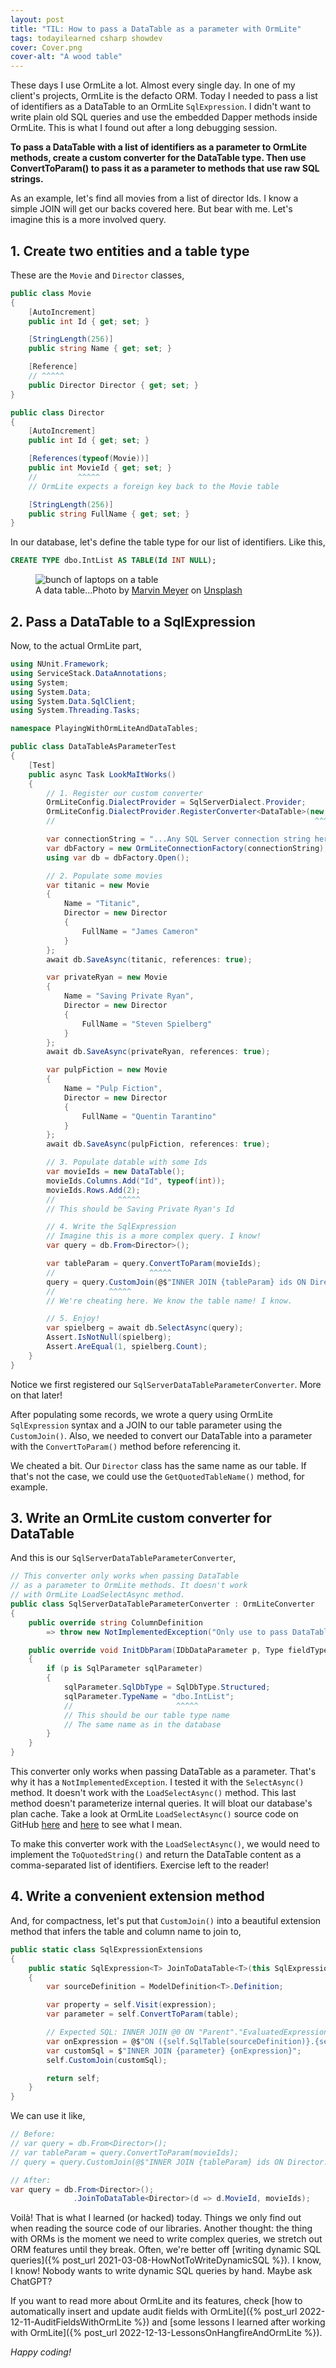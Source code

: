 ```yaml
---
layout: post
title: "TIL: How to pass a DataTable as a parameter with OrmLite"
tags: todayilearned csharp showdev
cover: Cover.png
cover-alt: "A wood table"
---
```


These days I use OrmLite a lot. Almost every single day. In one of my client's projects, OrmLite is the defacto ORM. Today I needed to pass a list of identifiers as a DataTable to an OrmLite `SqlExpression`. I didn't want to write plain old SQL queries and use the embedded Dapper methods inside OrmLite. This is what I found out after a long debugging session.

**To pass a DataTable with a list of identifiers as a parameter to OrmLite methods, create a custom converter for the DataTable type. Then use ConvertToParam() to pass it as a parameter to methods that use raw SQL strings.**

As an example, let's find all movies from a list of director Ids. I know a simple JOIN will get our backs covered here. But bear with me. Let's imagine this is a more involved query.

## 1. Create two entities and a table type

These are the `Movie` and `Director` classes,

```csharp
public class Movie
{
    [AutoIncrement]
    public int Id { get; set; }

    [StringLength(256)]
    public string Name { get; set; }

    [Reference]
    // ^^^^^
    public Director Director { get; set; }
}

public class Director
{
    [AutoIncrement]
    public int Id { get; set; }

    [References(typeof(Movie))]
    public int MovieId { get; set; }
    //         ^^^^^
    // OrmLite expects a foreign key back to the Movie table

    [StringLength(256)]
    public string FullName { get; set; }
}
```

In our database, let's define the table type for our list of identifiers. Like this,

```sql
CREATE TYPE dbo.IntList AS TABLE(Id INT NULL);
```

<figure>
<img src="https://images.unsplash.com/photo-1519389950473-47ba0277781c?crop=entropy&cs=tinysrgb&fit=crop&fm=jpg&h=400&ixid=MnwxfDB8MXxyYW5kb218MHx8fHx8fHx8MTY4MTUxMzI5OA&ixlib=rb-4.0.3&q=80&utm_campaign=api-credit&utm_medium=referral&utm_source=unsplash_source&w=600" alt="bunch of laptops on a table" />

<figcaption>A data table...Photo by <a href="https://unsplash.com/@marvelous?utm_source=unsplash&utm_medium=referral&utm_content=creditCopyText">Marvin Meyer</a> on <a href="https://unsplash.com/photos/SYTO3xs06fU?utm_source=unsplash&utm_medium=referral&utm_content=creditCopyText">Unsplash</a></figcaption>
</figure>

## 2. Pass a DataTable to a SqlExpression

Now, to the actual OrmLite part,

```csharp
using NUnit.Framework;
using ServiceStack.DataAnnotations;
using System;
using System.Data;
using System.Data.SqlClient;
using System.Threading.Tasks;

namespace PlayingWithOrmLiteAndDataTables;

public class DataTableAsParameterTest
{
    [Test]
    public async Task LookMaItWorks()
    {
        // 1. Register our custom converter
        OrmLiteConfig.DialectProvider = SqlServerDialect.Provider;
        OrmLiteConfig.DialectProvider.RegisterConverter<DataTable>(new SqlServerDataTableParameterConverter());
        //                                                          ^^^^^

        var connectionString = "...Any SQL Server connection string here...";
        var dbFactory = new OrmLiteConnectionFactory(connectionString);
        using var db = dbFactory.Open();

        // 2. Populate some movies
        var titanic = new Movie
        {
            Name = "Titanic",
            Director = new Director
            {
                FullName = "James Cameron"
            }
        };
        await db.SaveAsync(titanic, references: true);

        var privateRyan = new Movie
        {
            Name = "Saving Private Ryan",
            Director = new Director
            {
                FullName = "Steven Spielberg"
            }
        };
        await db.SaveAsync(privateRyan, references: true);

        var pulpFiction = new Movie
        {
            Name = "Pulp Fiction",
            Director = new Director
            {
                FullName = "Quentin Tarantino"
            }
        };
        await db.SaveAsync(pulpFiction, references: true);

        // 3. Populate datable with some Ids
        var movieIds = new DataTable();
        movieIds.Columns.Add("Id", typeof(int));
        movieIds.Rows.Add(2);
        //              ^^^^^
        // This should be Saving Private Ryan's Id

        // 4. Write the SqlExpression
        // Imagine this is a more complex query. I know!
        var query = db.From<Director>();

        var tableParam = query.ConvertToParam(movieIds);
        //                     ^^^^^
        query = query.CustomJoin(@$"INNER JOIN {tableParam} ids ON Director.MovieId = ids.Id");
        //            ^^^^^
        // We're cheating here. We know the table name! I know.

        // 5. Enjoy!
        var spielberg = await db.SelectAsync(query);
        Assert.IsNotNull(spielberg);
        Assert.AreEqual(1, spielberg.Count);
    }
}
```

Notice we first registered our `SqlServerDataTableParameterConverter`. More on that later!

After populating some records, we wrote a query using OrmLite `SqlExpression` syntax and a JOIN to our table parameter using the `CustomJoin()`. Also, we needed to convert our DataTable into a parameter with the `ConvertToParam()` method before referencing it.

We cheated a bit. Our `Director` class has the same name as our table. If that's not the case, we could use the `GetQuotedTableName()` method, for example.

## 3. Write an OrmLite custom converter for DataTable

And this is our `SqlServerDataTableParameterConverter`,

```csharp
// This converter only works when passing DataTable
// as a parameter to OrmLite methods. It doesn't work
// with OrmLite LoadSelectAsync method.
public class SqlServerDataTableParameterConverter : OrmLiteConverter
{
    public override string ColumnDefinition
        => throw new NotImplementedException("Only use to pass DataTable as parameter.");

    public override void InitDbParam(IDbDataParameter p, Type fieldType)
    {
        if (p is SqlParameter sqlParameter)
        {
            sqlParameter.SqlDbType = SqlDbType.Structured;
            sqlParameter.TypeName = "dbo.IntList";
            //                       ^^^^^ 
            // This should be our table type name
            // The same name as in the database
        }
    }
}
```

This converter only works when passing DataTable as a parameter. That's why it has a `NotImplementedException`. I tested it with the `SelectAsync()` method. It doesn't work with the `LoadSelectAsync()` method. This last method doesn't parameterize internal queries. It will bloat our database's plan cache. Take a look at OrmLite `LoadSelectAsync()` source code on GitHub [here](https://github.com/ServiceStack/ServiceStack/blob/e8e7b1e1f450506c4b2ee052fcc1904966f161d7/ServiceStack.OrmLite/src/ServiceStack.OrmLite/Async/OrmLiteReadCommandExtensionsAsync.cs#L409) and [here](https://github.com/ServiceStack/ServiceStack/blob/6298a3b84c41e9a5fe4dcba1ed7ad48cc79b69e2/ServiceStack.OrmLite/src/ServiceStack.OrmLite/Support/LoadList.cs#L48) to see what I mean.

To make this converter work with the `LoadSelectAsync()`, we would need to implement the `ToQuotedString()` and return the DataTable content as a comma-separated list of identifiers. Exercise left to the reader!

## 4. Write a convenient extension method

And, for compactness, let's put that `CustomJoin()` into a beautiful extension method that infers the table and column name to join to,

```csharp
public static class SqlExpressionExtensions
{
    public static SqlExpression<T> JoinToDataTable<T>(this SqlExpression<T> self, Expression<Func<T, int>> expression, DataTable table)
    {
        var sourceDefinition = ModelDefinition<T>.Definition;

        var property = self.Visit(expression);
        var parameter = self.ConvertToParam(table);

        // Expected SQL: INNER JOIN @0 ON "Parent"."EvaluatedExpression"= "@0".Id
        var onExpression = @$"ON ({self.SqlTable(sourceDefinition)}.{self.SqlColumn(property.ToString())} = ""{parameter}"".""Id"")";
        var customSql = $"INNER JOIN {parameter} {onExpression}";
        self.CustomJoin(customSql);

        return self;
    }
}
```

We can use it like,

```csharp
// Before:
// var query = db.From<Director>();
// var tableParam = query.ConvertToParam(movieIds);
// query = query.CustomJoin(@$"INNER JOIN {tableParam} ids ON Director.MovieId = ids.Id");

// After: 
var query = db.From<Director>();
              .JoinToDataTable<Director>(d => d.MovieId, movieIds);
```

Voilà! That is what I learned (or hacked) today. Things we only find out when reading the source code of our libraries. Another thought: the thing with ORMs is the moment we need to write complex queries, we stretch out ORM features until they break. Often, we're better off [writing dynamic SQL queries]({% post_url 2021-03-08-HowNotToWriteDynamicSQL %}). I know, I know! Nobody wants to write dynamic SQL queries by hand. Maybe ask ChatGPT?

If you want to read more about OrmLite and its features, check [how to automatically insert and update audit fields with OrmLite]({% post_url 2022-12-11-AuditFieldsWithOrmLite %}) and [some lessons I learned after working with OrmLite]({% post_url 2022-12-13-LessonsOnHangfireAndOrmLite %}).

_Happy coding!_
